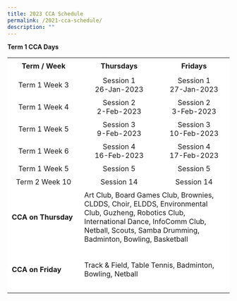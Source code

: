 ```yaml
---
title: 2023 CCA Schedule
permalink: /2021-cca-schedule/
description: ""
---
```

**Term 1 CCA Days**


<table border="0" style="box-sizing: inherit; border-collapse: collapse; border-spacing: 0px; max-width: 100%; width: 792.225px; height: 688px;"><tbody style="box-sizing: inherit;"><tr style="box-sizing: inherit; background: rgb(255, 255, 255); height: 36px;"><td style="box-sizing: inherit; padding: 5px 10px; width: 244.712px; text-align: center; height: 36px;"><strong style="box-sizing: inherit; font-weight: 700;">Term / Week</strong></td><td style="box-sizing: inherit; padding: 5px 10px; width: 185.7px; text-align: center; height: 36px;"><strong style="box-sizing: inherit; font-weight: 700;">Thursdays</strong></td><td style="box-sizing: inherit; padding: 5px 10px; width: 181.15px; text-align: center; height: 36px;"><strong style="box-sizing: inherit; font-weight: 700;">Fridays</strong></td></tr><tr style="box-sizing: inherit; background: rgb(255, 255, 255); height: 48px;"><td style="box-sizing: inherit; padding: 5px 10px; width: 244.715px; text-align: center; height: 48px;">Term 1 Week 3</td><td style="box-sizing: inherit; padding: 5px 10px; width: 185.7px; text-align: center; height: 48px;">Session 1<br>26-Jan-2023</td><td style="box-sizing: inherit; padding: 5px 10px; width: 181.15px; text-align: center; height: 48px;">Session 1<br>27-Jan-2023</td></tr><tr style="box-sizing: inherit; background: rgb(255, 255, 255); height: 24px;"><td style="box-sizing: inherit; padding: 5px 10px; width: 244.712px; height: 24px; text-align: center;">Term 1 Week 4</td><td style="box-sizing: inherit; padding: 5px 10px; width: 185.7px; height: 24px; text-align: center;">Session 2<br>2-Feb-2023</td><td style="box-sizing: inherit; padding: 5px 10px; width: 181.15px; height: 24px; text-align: center;">Session 2<br>3-Feb-2023</td></tr><tr style="box-sizing: inherit; background: rgb(255, 255, 255); height: 24px;"><td style="box-sizing: inherit; padding: 5px 10px; width: 244.712px; height: 24px; text-align: center;">Term 1 Week 5</td><td style="box-sizing: inherit; padding: 5px 10px; width: 185.7px; height: 24px; text-align: center;">Session 3<br>9-Feb-2023</td><td style="box-sizing: inherit; padding: 5px 10px; width: 181.15px; height: 24px; text-align: center;">Session 3<br>10-Feb-2023</td></tr><tr style="box-sizing: inherit; background: rgb(255, 255, 255); height: 24px;"><td style="box-sizing: inherit; padding: 5px 10px; width: 244.712px; height: 24px; text-align: center;">Term 1 Week 6</td><td style="box-sizing: inherit; padding: 5px 10px; width: 185.7px; height: 24px; text-align: center;">Session 4<br>16-Feb-2023</td><td style="box-sizing: inherit; padding: 5px 10px; width: 181.15px; height: 24px; text-align: center;">Session 4<br>17-Feb-2023</td></tr><tr style="box-sizing: inherit; background: rgb(255, 255, 255); height: 24px;"><td style="box-sizing: inherit; padding: 5px 10px; width: 244.712px; height: 24px; text-align: center;">Term 1 Week 5</td><td style="box-sizing: inherit; padding: 5px 10px; width: 185.7px; height: 24px; text-align: center;">Session 5</td><td style="box-sizing: inherit; padding: 5px 10px; width: 181.15px; height: 24px; text-align: center;">Session 5</td></tr><tr style="box-sizing: inherit; background: rgb(255, 255, 255); height: 24px;"><td style="box-sizing: inherit; padding: 5px 10px; width: 244.712px; height: 24px; text-align: center;">Term 2 Week 10</td><td style="box-sizing: inherit; padding: 5px 10px; width: 185.7px; height: 24px; text-align: center;">Session 14</td><td style="box-sizing: inherit; padding: 5px 10px; width: 181.15px; height: 24px; text-align: center;">Session 14</td></tr><tr style="box-sizing: inherit; background: rgb(255, 255, 255); height: 108px;"><td style="box-sizing: inherit; padding: 5px 10px; width: 244.712px; height: 108px;"><span style="box-sizing: inherit; font-size: 12pt;"><strong style="box-sizing: inherit; font-weight: 700;">CCA on Thursday</strong></span></td><td colspan="3" style="box-sizing: inherit; padding: 5px 10px; width: 546.513px; height: 108px;"><span style="box-sizing: inherit; font-size: 12pt;">Art Club, Board Games Club, Brownies, CLDDS, Choir, ELDDS, Environmental Club, Guzheng, Robotics Club, International Dance, InfoComm Club, Netball, Scouts, Samba Drumming, Badminton, Bowling, Basketball</span></td></tr><tr style="box-sizing: inherit; background: rgb(255, 255, 255); height: 108px;"><td style="box-sizing: inherit; padding: 5px 10px; width: 244.712px; height: 108px;"><span style="box-sizing: inherit; font-size: 12pt;"><strong style="box-sizing: inherit; font-weight: 700;">CCA on Friday</strong></span></td><td colspan="3" style="box-sizing: inherit; padding: 5px 10px; width: 546.513px; height: 108px;"><span style="box-sizing: inherit; font-size: 12pt;">Track &amp; Field, Table Tennis, Badminton, Bowling, Netball</span></td></tr></tbody></table>
